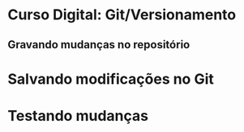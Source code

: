 # Curso Digital: Git/Versionamento

## Gravando mudanças no repositório

# Salvando modificações no Git

# Testando mudanças
